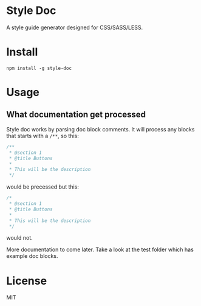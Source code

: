 # Style Doc

A style guide generator designed for CSS/SASS/LESS.

# Install

```
npm install -g style-doc
```

# Usage

## What documentation get processed

Style doc works by parsing doc block comments.  It will process any blocks that starts with a `/**`, so this:

```css
/**
 * @section 1
 * @title Buttons
 *
 * This will be the description
 */
```

would be precessed but this:

```css
/*
 * @section 1
 * @title Buttons
 *
 * This will be the description
 */
```

would not.

More documentation to come later.  Take a look at the test folder which has example doc blocks.

# License

MIT

